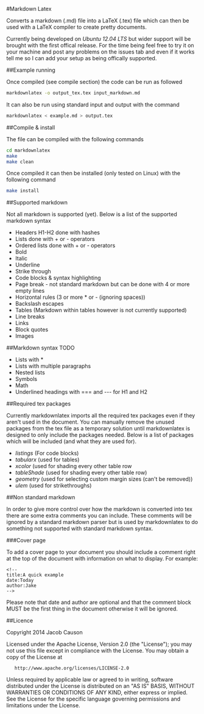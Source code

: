 #Markdown Latex

Converts a markdown (.md) file into a LaTeX (.tex) file which can then be used with a LaTeX compiler to create pretty documents.  

Currently being developed on *Ubuntu 12.04 LTS* but wider support will be brought with the first offical release. For the time being feel free to try it on your machine and post any problems on the issues tab and even if it works tell me so I can add your setup as being offically supported.  

##Example running

Once compiled (see compile section) the code can be run as followed

```bash
markdownlatex -o output_tex.tex input_markdown.md
```

It can also be run using standard input and output with the command

```bash
markdownlatex < example.md > output.tex
```

##Compile & install

The file can be compiled with the following commands

```bash
cd markdownlatex
make
make clean
```

Once compiled it can then be installed (only tested on Linux) with the following command

```bash
make install
```

##Supported markdown

Not all markdown is supported (yet). Below is a list of the supported markdown syntax

+ Headers H1-H2 done with hashes
+ Lists done with + or - operators
+ Ordered lists done with + or - operators
+ Bold
+ Italic
+ Underline
+ Strike through
+ Code blocks & syntax highlighting
+ Page break - not standard markdown but can be done with 4 or more empty lines
+ Horizontal rules (3 or more \* or \- (ignoring spaces))
+ Backslash escapes
+ Tables (Markdown within tables however is not currently supported)
+ Line breaks
+ Links
+ Block quotes
+ Images

##Markdown syntax TODO
+ Lists with \*
+ Lists with multiple paragraphs
+ Nested lists
+ Symbols
+ Math
+ Underlined headings with === and --- for H1 and H2

##Required tex packages

Currently markdownlatex imports all the required tex packages even if they aren't used in the document. You can manually remove the unused packages from the tex file as a temporary solution until markdownlatex is designed to only include the packages needed. Below is a list of packages which will be included (and what they are used for).

+ *listings* (For code blocks)
+ *tabularx* (used for tables)
+ *xcolor* (used for shading every other table row
+ *tableShade* (used for shading every other table row)
+ *geometry* (used for selecting custom margin sizes (can't be removed))
+ *ulem* (used for strikethroughs)

##Non standard markdown

In order to give more control over how the markdown is converted into tex there are some extra comments you can include. These comments will be ignored by a standard markdown parser but is used by markdownlatex to do something not supported with standard markdown syntax.

###Cover page

To add a cover page to your document you should include a comment right at the top of the document with information on what to display. For example:

```
<!--
title:A quick example
date:Today
author:Jake
-->
```

Please note that date and author are optional and that the comment block MUST be the first thing in the document otherwise it will be ignored.

##Licence

   Copyright 2014 Jacob Causon

   Licensed under the Apache License, Version 2.0 (the "License");
   you may not use this file except in compliance with the License.
   You may obtain a copy of the License at

       http://www.apache.org/licenses/LICENSE-2.0

   Unless required by applicable law or agreed to in writing, software
   distributed under the License is distributed on an "AS IS" BASIS,
   WITHOUT WARRANTIES OR CONDITIONS OF ANY KIND, either express or implied.
   See the License for the specific language governing permissions and
   limitations under the License.


